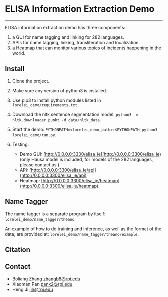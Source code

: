 # ELISA Information Extraction Demo
---------------------------

ELISA information extraction demo has three components:
1. a GUI for name tagging and linking for 282 languages.
2. APIs for name tagging, linking, transliteration and localization.
3. a Heatmap that can monitor various topics of incidents happening in the world.

## Install

1. Clone the project.

2. Make sure any version of python3 is installed.

3. Use pip3 to install python modules listed in `lorelei_demo/requirements.txt` 

4. Download the nltk sentence segmentation model: `python3 -m nltk.downloader punkt -d data/nltk_data`.

5. Start the demo: `PYTHONPATH=<lorelei_demo_path>:$PYTHONPATH python3 lorelei_demo/run.py`.

6. Testing:
    * Demo GUI: [http://0.0.0.0:3300/elisa_ie](http://0.0.0.0:3300/elisa_ie) (only Hausa model is included, for models of the 282 languages, please contact us.)
    * API: [http://0.0.0.0:3300/elisa_ie/api](http://0.0.0.0:3300/elisa_ie/api)
    * Heatmap: [http://0.0.0.0:3300/elisa_ie/heatmap](http://0.0.0.0:3300/elisa_ie/heatmap).

## Name Tagger

The name tagger is a separate program by itself: `lorelei_demo/name_tagger/theano`.

An example of how to do training and inference, as well as the format of the data, are provided at: `lorelei_demo/name_tagger/theano/example`.

## Citation


## Contact
   * Boliang Zhang zhangb8@rpi.edu
   * Xiaoman Pan panx2@rpi.edu
   * Heng Ji jih@rpi.edu